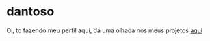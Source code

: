 # dantoso

Oi, to fazendo meu perfil aqui, dá uma olhada nos meus projetos [aqui](https://github.com/dantoso)

